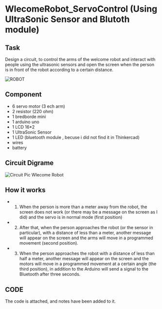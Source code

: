 # WlecomeRobot_ServoControl (Using UltraSonic Sensor and Blutoth module)

## Task
Design a circuit, to control the arms of the welcome robot and interact with people using the ultrasonic sensors and open the screen when the person is in front of the robot according to a certain distance.

![ROBOT](https://user-images.githubusercontent.com/85633958/124771651-f9b31c80-df43-11eb-90aa-889dc730311c.png)

## Component 
- 6 servo motor (3 ech arm)
- 2 resistor (220 ohm)
- 1 bredborde mini
- 1 arduino uno
- 1 LCD 16*2
- 1 UltraSonic Sensor
- 1 LED (bluetooth module , becuse i did not find it in Thinkercad)
- wires
- battery

## Circuit Digrame 
![Circuit Pic Wlecome Robot](https://user-images.githubusercontent.com/85633958/124772670-e8b6db00-df44-11eb-9b31-4dd3d86aa172.png)


## How it works
- 1. When the person is more than a meter away from the robot, the screen does not work (or there may be a message on the screen as I did) and the servo is in normal mode (first position)
- 2. After that, when the person approaches the robot (or the sensor in particular), with a distance of less than a meter, another message will appear on the screen and the arms will move in a programmed movement (second position).
- 3. When the person approaches the robot with a distance of less than half a meter, another message will appear on the screen and the motors will move in a programmed movement at a certain angle (the third position), in addition to the Arduino will send a signal to the Bluetooth after three seconds.

## CODE
The code is attached, and notes have been added to it.
